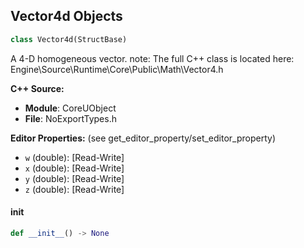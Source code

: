 ## Vector4d Objects

```python
class Vector4d(StructBase)
```

A 4-D homogeneous vector.
note: The full C++ class is located here: Engine\Source\Runtime\Core\Public\Math\Vector4.h

**C++ Source:**

- **Module**: CoreUObject
- **File**: NoExportTypes.h

**Editor Properties:** (see get_editor_property/set_editor_property)

- ``w`` (double):  [Read-Write]
- ``x`` (double):  [Read-Write]
- ``y`` (double):  [Read-Write]
- ``z`` (double):  [Read-Write]

<a id="unreal.Vector4d.__init__"></a>

#### __init__

```python
def __init__() -> None
```

<a id="unreal.RuntimeCurveLinearColor"></a>